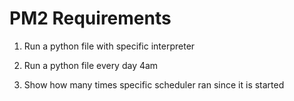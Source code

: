# PM2 Requirements
1. Run a python file with specific interpreter

2. Run a python file every day 4am

3. Show how many times specific scheduler ran since it is started